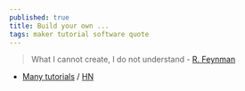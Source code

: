 ```yaml
---
published: true
title: Build your own ...
tags: maker tutorial software quote
---
```

> What I cannot create, I do not understand - [R. Feynman](https://news.ycombinator.com/item?id=43131017)

- [Many tutorials](https://github.com/danistefanovic/build-your-own-x) / [HN](https://news.ycombinator.com/item?id=21430321)
